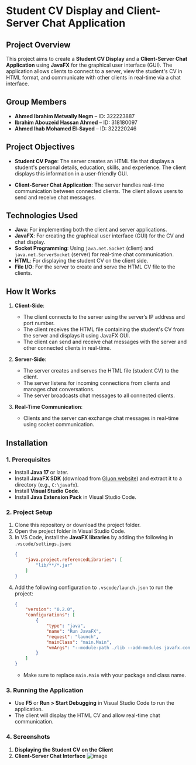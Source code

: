 # **Student CV Display and Client-Server Chat Application**
## **Project Overview**

This project aims to create a **Student CV Display** and a **Client-Server Chat Application** using **JavaFX** for the graphical user interface (GUI). The application allows clients to connect to a server, view the student's CV in HTML format, and communicate with other clients in real-time via a chat interface.

## **Group Members**

- **Ahmed Ibrahim Metwally Negm** – ID: 322223887
- **Ibrahim Abouzeid Hassan Ahmed** – ID: 318180097
- **Ahmed Ihab Mohamed El-Sayed** – ID: 322220246

## **Project Objectives**

- **Student CV Page**: The server creates an HTML file that displays a student's personal details, education, skills, and experience. The client displays this information in a user-friendly GUI.
  
- **Client-Server Chat Application**: The server handles real-time communication between connected clients. The client allows users to send and receive chat messages.

## **Technologies Used**

- **Java**: For implementing both the client and server applications.
- **JavaFX**: For creating the graphical user interface (GUI) for the CV and chat display.
- **Socket Programming**: Using `java.net.Socket` (client) and `java.net.ServerSocket` (server) for real-time chat communication.
- **HTML**: For displaying the student CV on the client side.
- **File I/O**: For the server to create and serve the HTML CV file to the clients.

## **How It Works**

1. **Client-Side**:
    - The client connects to the server using the server’s IP address and port number.
    - The client receives the HTML file containing the student's CV from the server and displays it using JavaFX GUI.
    - The client can send and receive chat messages with the server and other connected clients in real-time.
  
2. **Server-Side**:
    - The server creates and serves the HTML file (student CV) to the client.
    - The server listens for incoming connections from clients and manages chat conversations.
    - The server broadcasts chat messages to all connected clients.

3. **Real-Time Communication**:
    - Clients and the server can exchange chat messages in real-time using socket communication.

## **Installation**

### **1. Prerequisites**
- Install **Java 17** or later.
- Install **JavaFX SDK** (download from [Gluon website](https://gluonhq.com/products/javafx/)) and extract it to a directory (e.g., `C:\javafx`).
- Install **Visual Studio Code**.
- Install **Java Extension Pack** in Visual Studio Code.

### **2. Project Setup**
1. Clone this repository or download the project folder.
2. Open the project folder in Visual Studio Code.
3. In VS Code, install the **JavaFX libraries** by adding the following in `.vscode/settings.json`:
   ```json
   {
       "java.project.referencedLibraries": [
           "lib/**/*.jar"
       ]
   }
   ```
4. Add the following configuration to `.vscode/launch.json` to run the project:
   ```json
   {
       "version": "0.2.0",
       "configurations": [
           {
               "type": "java",
               "name": "Run JavaFX",
               "request": "launch",
               "mainClass": "main.Main",
               "vmArgs": "--module-path ./lib --add-modules javafx.controls,javafx.fxml"
           }
       ]
   }
   ```
   - Make sure to replace `main.Main` with your package and class name.

### **3. Running the Application**
- Use **F5** or **Run > Start Debugging** in Visual Studio Code to run the application.
- The client will display the HTML CV and allow real-time chat communication.

### **4. Screenshots**
1. **Displaying the Student CV on the Client**
2. **Client-Server Chat Interface**
  ![image](https://github.com/user-attachments/assets/cc654211-bc35-48af-999b-9af4b3c3bcc2)
